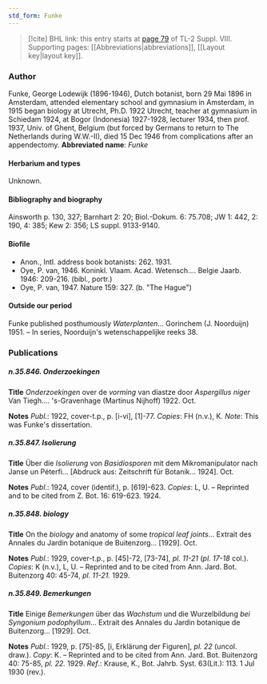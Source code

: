 ```yaml
---
std_form: Funke
---
```


> [!cite] BHL link: this entry starts at [page 79](https://www.biodiversitylibrary.org/page/33258557) of TL-2 Suppl. VIII.
> Supporting pages: [[Abbreviations|abbreviations]], [[Layout key|layout key]].

### Author

Funke, George Lodewijk (1896-1946), Dutch botanist, born 29 Mai 1896 in Amsterdam, attended elementary school and gymnasium in Amsterdam, in 1915 began biology at Utrecht, Ph.D. 1922 Utrecht, teacher at gymnasium in Schiedam 1924, at Bogor (Indonesia) 1927-1928, lecturer 1934, then prof. 1937, Univ. of Ghent, Belgium (but forced by Germans to return to The Netherlands during W.W.-II), died 15 Dec 1946 from complications after an appendectomy. 
**Abbreviated name**: *Funke*

#### Herbarium and types

Unknown.

#### Bibliography and biography

Ainsworth p. 130, 327; Barnhart 2: 20; Biol.-Dokum. 6: 75.708; JW 1: 442, 2: 190, 4: 385; Kew 2: 356; LS suppl. 9133-9140.

#### Biofile

- Anon., Intl. address book botanists: 262. 1931.
- Oye, P. van, 1946. Koninkl. Vlaam. Acad. Wetensch.... Belgie Jaarb. 1946: 209-216. (bibl., portr.)
- Oye, P. van, 1947. Nature 159: 327. (b. "The Hague")

#### Outside our period

Funke published posthumously *Waterplanten*... Gorinchem (J. Noorduijn) 1951. – In series, Noorduijn's wetenschappelijke reeks 38.

### Publications

##### n.35.846. Onderzoekingen

**Title**
*Onderzoekingen* over de *vorming* van diastze door *Aspergillus niger* Van Tiegh.... 's-Gravenhage (Martinus Nijhoff) 1922. Oct.

**Notes**
*Publ*.: 1922, cover-t.p., p. \[i-vi\], \[1\]-77. *Copies*: FH (n.v.), K.
*Note*: This was Funke's dissertation.

##### n.35.847. Isolierung

**Title**
Über die *Isolierung* von *Basidiosporen* mit dem Mikromanipulator nach Janse un Péterfi... \[Abdruck aus: Zeitschrift für Botanik... 1924\]. Oct.

**Notes**
*Publ*.: 1924, cover (identif.), p. \[619\]-623. *Copies*: L, U. – Reprinted and to be cited from Z. Bot. 16: 619-623. 1924.

##### n.35.848. biology

**Title**
On the *biology* and anatomy of some *tropical leaf joints*... Extrait des Annales du Jardin botanique de Buitenzorg... \[1929\]. Oct.

**Notes**
*Publ*.: 1929, cover-t.p., p. \[45\]-72, \[73-74\], *pl. 11-21* (*pl. 17-18* col.). *Copies*: K (n.v.), L, U. – Reprinted and to be cited from Ann. Jard. Bot. Buitenzorg 40: 45-74, *pl. 11-21.* 1929.

##### n.35.849. Bemerkungen

**Title**
Einige *Bemerkungen* über das *Wachstum* und die Wurzelbildung *bei Syngonium podophyllum*... Extrait des Annales du Jardin botanique de Buitenzorg... \[1929\]. Oct.

**Notes**
*Publ*.: 1929, p. \[75\]-85, \[i, Erklärung der Figuren\], *pl. 22* (uncol. draw.). *Copy*: K. – Reprinted and to be cited from Ann. Jard. Bot. Buitenzorg 40: 75-85, *pl. 22.* 1929.
*Ref*.: Krause, K., Bot. Jahrb. Syst. 63(Lit.): 113. 1 Jul 1930 (rev.).

